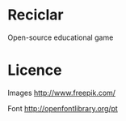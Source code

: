 # Reciclar
Open-source educational game

Licence
=======

Images
http://www.freepik.com/

Font
http://openfontlibrary.org/pt
